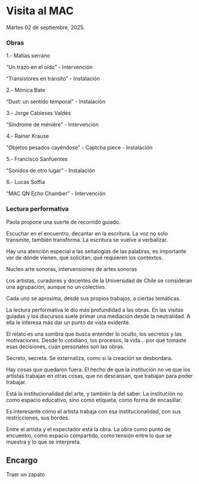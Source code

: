 # Visita al MAC

Martes 02 de septiembre, 2025.

### Obras

1.- Matías serrano 

“Un trazo en el oído” - Intervención

“Transistores en tránsito” - Instalación

2.- Mónica Bate

“Dust: un sentido temporal” - Instalación

3.- Jorge Cabieses Valdés

“Síndrome de ménière” - Intervención 

4.- Rainer Krause 

“Objetos pesados cayéndose” - Captcha piece - Instalación

5.- Francisco Sanfuentes

“Sonidos de otro lugar” - Instalación 

6.- Lucas Soffia 

“MAC QN Echo Chamber” - Intervención 

### Lectura performativa

Paola propone una suerte de recorrido guiado. 

Escuchar en el encuentro, decantar en la escritura. La voz no solo transmite, también transforma. La escritura se vuelve a verbalizar. 

Hay una atención especial a las señalogías de las palabras, es importante ver de dónde vienen, qué solicitan, qué requieren los contextos.

Nucleo arte sonoras, intervensiones de artes sonoras

Los artistas, curadores y docentes de la Universidad de Chile se consideran una agrupación, aunque no un colectivo.

Cada uno se aproxima, desde sus propios trabajos, a ciertas temáticas.

La lectura performativa le dio más profundidad a las obras. En las visitas guiadas y los discursos suele primar una mediación desde la neutralidad. A ella le interesa más dar un punto de vista evidente.

El relato es una sombra que busca entender lo oculto, los secretos y las motivaciones. Desde lo cotidiano, los procesos, la vida… por qué tomaste esas decisiones, cuán personales son las obras.

Secreto, secreta. Se externaliza, como si la creación se desbordara. 

Hay cosas que quedaron fuera. El hecho de que la institución no ve que los artistas trabajan en otras cosas, que no descansan, que trabajan para poder trabajar.

Está la institucionalidad del arte, y también la del saber. La institución no como espacio educativo, sino como etiqueta, como forma de encasillar. 

Es interesante cómo el artista trabaja con esa institucionalidad, con sus restricciones, sus bordes. 

Entre el artista y el espectador está la obra. La obra como punto de encuentro, como espacio compartido, como tensión entre lo que se muestra y lo que se interpreta.

## Encargo

Traer un zapato
